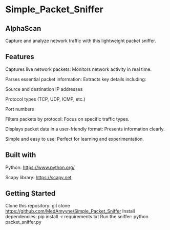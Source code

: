 # Simple_Packet_Sniffer

## AlphaScan

Capture and analyze network traffic with this lightweight packet sniffer.

## Features

Captures live network packets: Monitors network activity in real time.

Parses essential packet information: Extracts key details including:

Source and destination IP addresses

Protocol types (TCP, UDP, ICMP, etc.)

Port numbers

Filters packets by protocol: Focus on specific traffic types.

Displays packet data in a user-friendly format: Presents information clearly.

Simple and easy to use: Perfect for learning and experimentation.

## Built with ️
Python: https://www.python.org/ 

Scapy library: https://scapy.net


## Getting Started 
Clone this repository: git clone https://github.com/MedAmyyne/Simple_Packet_Sniffer
Install dependencies: pip install -r requirements.txt
Run the sniffer: python packet_sniffer.py
